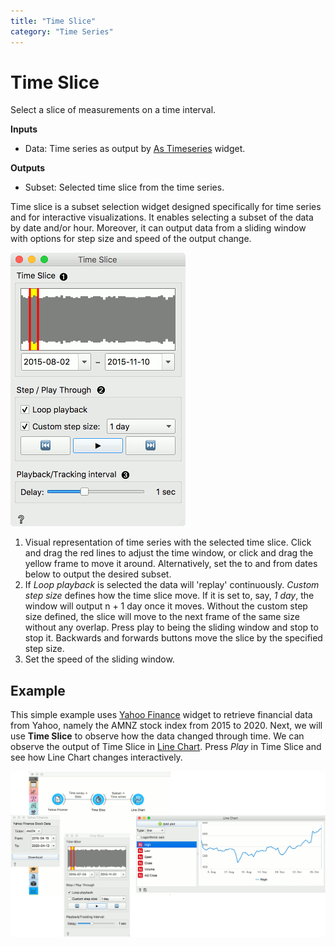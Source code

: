 ```yaml
---
title: "Time Slice"
category: "Time Series"
---
```

Time Slice
==========

Select a slice of measurements on a time interval.

**Inputs**

- Data: Time series as output by [As Timeseries](/widget-catalog/time-series/as_timeseries) widget.

**Outputs**

- Subset: Selected time slice from the time series.

Time slice is a subset selection widget designed specifically for time series and for interactive visualizations. It enables selecting a subset of the data by date and/or hour. Moreover, it can output data from a sliding window with options for step size and speed of the output change.

![](/widget-catalog/time-series/images/time-slice-stamped.png)

1. Visual representation of time series with the selected time slice. Click and drag the red lines to adjust the time window, or click and drag the yellow frame to move it around. Alternatively, set the to and from dates below to output the desired subset.
2. If *Loop playback* is selected the data will 'replay' continuously. *Custom step size* defines how the time slice move. If it is set to, say, *1 day*, the window will output n + 1 day once it moves. Without the custom step size defined, the slice will move to the next frame of the same size without any overlap.
   Press play to being the sliding window and stop to stop it. Backwards and forwards buttons move the slice by the specified step size.
3. Set the speed of the sliding window.

Example
-------

This simple example uses [Yahoo Finance](yahoo_finance.md) widget to retrieve financial data from Yahoo, namely the AMNZ stock index from 2015 to 2020. Next, we will use **Time Slice** to observe how the data changed through time. We can observe the output of Time Slice in [Line Chart](/widget-catalog/time-series/line_chart). Press *Play* in Time Slice and see how Line Chart changes interactively.

![](/widget-catalog/time-series/images/time-slice-example.png)

